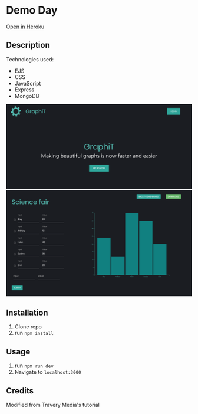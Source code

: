 # Demo Day

<a href="https://shielded-cliffs-38025.herokuapp.com/">Open in Heroku</a>

## Description


Technologies used:
<ul>
  <li>EJS</li>
  <li>CSS</li>
  <li>JavaScript</li>
  <li>Express</li>
  <li>MongoDB</li>
 </ul>

![screenshot](/screenshot.png)
![screenshot](/screenshot2.png)

## Installation

1. Clone repo
2. run `npm install`

## Usage

1. run `npm run dev`
2. Navigate to `localhost:3000`

## Credits
Modified from Travery Media's tutorial
